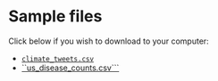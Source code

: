 

# Sample files

Click below if you wish to download to your computer:
- [```climate_tweets.csv```](climate_tweets.csv)
- [``us_disease_counts.csv```](us_disease_counts.csv)
